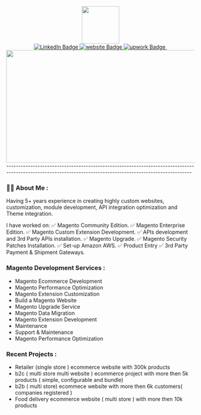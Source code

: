 <div id="header" align="center">
  <img src="https://media.giphy.com/media/M9gbBd9nbDrOTu1Mqx/giphy.gif" width="100"/>
  <div id="badges">
    <a href="https://www.linkedin.com/in/zahidhussain20">
      <img src="https://img.shields.io/badge/LinkedIn-blue?style=for-the-badge&logo=linkedin&logoColor=white" alt="LinkedIn Badge"/>
    </a>
    <a href="https://zahidhussainmagento.wordpress.com">
      <img src="https://img.shields.io/badge/website-grey?style=for-the-badge&logo=website&logoColor=grey" alt="website Badge"/>
    </a>
     <a href="https://www.upwork.com/freelancers/~017e72d64c42764a21">
      <img src="https://img.shields.io/badge/upwork-green?style=for-the-badge&logo=upwork&logoColor=grey" alt="upwork Badge"/>
    </a>
    <img src="https://komarev.com/ghpvc/?username=your-github-username&style=flat-square&color=blue" alt=""/>
  </div>
 </div>
 <div align="center">
  <img src="https://media.giphy.com/media/dWesBcTLavkZuG35MI/giphy.gif" width="600" height="300"/>
</div>
-----------------------------------------------------------------------------------------------------------------------------------------------------------

### :man_technologist: About Me :
Having 5+ years experience in creating highly custom websites, customization, module development, API integration optimization and Theme integration.

I have worked on:
✅ Magento Community Edition.
✅ Magento Enterprise Edition.
✅ Magento Custom Extension Development.
✅ APIs development and 3rd Party APIs installation.
✅ Magento Upgrade.
✅ Magento Security Patches Installation.
✅ Set-up Amazon AWS.
✅ Product Entry 
✅ 3rd Party Payment & Shipment Gateways.

### Magento Development Services :
* Magento Ecommerce Development
* Magento Performance Optimization
* Magento Extension Customization
* Build a Magento Website
* Magento Upgrade Service
* Magento Data Migration
* Magento Extension Development
* Maintenance
* Support & Maintenance
* Magento Performance Optimization

### Recent Projects :
* Retailer (single store ) ecommerce website with 300k products
* b2c ( multi store multi website ) ecommerce project with more then 5k products ( simple, configurable and bundle)
* b2b ( multi store)  ecommece website with more then 6k customers( companies registered )
* Food delivery ecommerce website ( multi store ) with more then 10k products
